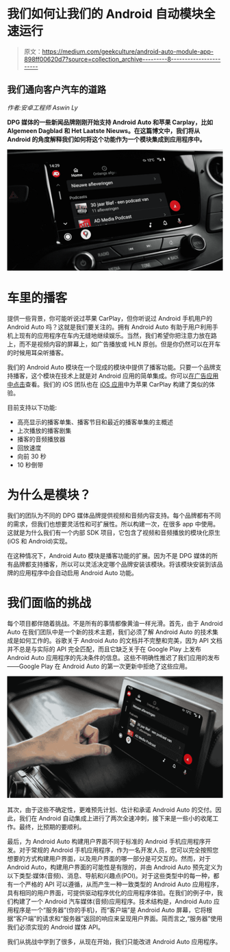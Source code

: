 # 我们如何让我们的 Android 自动模块全速运行

> 原文：<https://medium.com/geekculture/android-auto-module-app-898ff00620d7?source=collection_archive---------8----------------------->

## 我们通向客户汽车的道路

*作者:安卓工程师 Aswin Ly*

**DPG 媒体的一些新闻品牌刚刚开始支持 Android Auto 和苹果 Carplay，比如 Algemeen Dagblad 和 Het Laatste Nieuws。在这篇博文中，我们将从 Android 的角度解释我们如何将这个功能作为一个模块集成到应用程序中。**

![](img/e94584c5a917dcd5a7dcd8d78a0bc51c.png)

# 车里的播客

提供一些背景，你可能听说过苹果 CarPlay，但你听说过 Android 手机用户的 Android Auto 吗？这就是我们要关注的。拥有 Android Auto 有助于用户利用手机上现有的应用程序在车内无缝地继续娱乐。当然，我们希望你把注意力放在路上，而不是视频内容的屏幕上，如广告播放或 HLN 原创。但是你仍然可以在开车的时候用耳朵听播客。

我们的 Android Auto 模块在一个现成的模块中提供了播客功能。只要一个品牌支持播客，这个模块在技术上就是对 Android 应用的简单集成。你可以[在广告应用中点击](https://play.google.com/store/apps/details?id=be.persgroep.android.news.mobilead&hl=en&gl=US&pli=1)查看。我们的 iOS 团队也在 [iOS 应用](https://apps.apple.com/nl/app/ad-nieuws-sport-regio/id411536869)中为苹果 CarPlay 构建了类似的体验。

目前支持以下功能:

*   高亮显示的播客单集、播客节目和最近的播客单集的主概述
*   上次播放的播客剧集
*   播客的音频播放器
*   回放速度
*   向前 30 秒
*   10 秒倒带

# 为什么是模块？

我们的团队为不同的 DPG 媒体品牌提供视频和音频内容支持。每个品牌都有不同的需求，但我们也想要灵活性和可扩展性。所以构建一次，在很多 app 中使用。这就是为什么我们有一个内部 SDK 项目，它包含了视频和音频播放的模块化原生(iOS 和 Android)实现。

在这种情况下，Android Auto 模块是播客功能的扩展。因为不是 DPG 媒体的所有品牌都支持播客，所以可以灵活决定哪个品牌安装该模块。将该模块安装到该品牌的应用程序中会自动启用 Android Auto 功能。

# 我们面临的挑战

每个项目都伴随着挑战。不是所有的事情都像黄油一样光滑。首先，由于 Android Auto 在我们团队中是一个新的技术主题，我们必须了解 Android Auto 的技术集成是如何工作的。谷歌关于 Android Auto 的文档并不完整和完美，因为 API 文档并不总是与实际的 API 完全匹配，而且它缺乏关于在 Google Play 上发布 Android Auto 应用程序的先决条件的信息。这些不明确性推迟了我们应用的发布——Google Play 在 Android Auto 的第一次更新中拒绝了这些应用。

![](img/597d53159d83a9024235ec85a5880bb9.png)

其次，由于这些不确定性，更难预先计划、估计和承诺 Android Auto 的交付。因此，我们在 Android 自动集成上进行了两次全速冲刺，接下来是一些小的收尾工作。最终，比预期的要顺利。

最后，为 Android Auto 构建用户界面不同于标准的 Android 手机应用程序开发。对于常规的 Android 手机应用程序，作为一名开发人员，您可以完全按照您想要的方式构建用户界面，以及用户界面的哪一部分是可交互的。然而，对于 Android Auto，构建用户界面的可能性是有限的，并由 Android Auto 预先定义为以下类型:媒体(音频)、消息、导航和兴趣点(POI)。对于这些类型中的每一种，都有一个严格的 API 可以遵循，从而产生一种一致类型的 Android Auto 应用程序，具有相同的用户界面，可提供驱动程序优化的应用程序体验。在我们的例子中，我们构建了一个 Android 汽车媒体(音频)应用程序。技术结构是，Android Auto 应用程序是一个“服务器”(你的手机)，而“客户端”是 Android Auto 屏幕，它将根据“客户端”的请求和“服务器”返回的响应来呈现用户界面。简而言之,“服务器”使用我们必须实现的 Android 媒体 API。

我们从挑战中学到了很多，从现在开始，我们只能改进 Android Auto 应用程序。